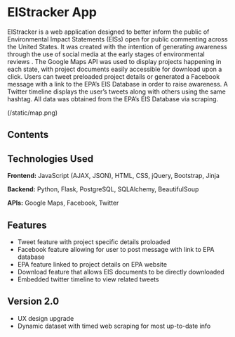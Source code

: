 EIStracker App
===
EIStracker is a web application designed to better inform the public of Environmental Impact Statements (EISs) open for public commenting across the United States. It was created with the intention of generating awareness through the use of social media at the early stages of environmental reviews . The Google Maps API was used to display projects happening in each state, with project documents easily accessible for download upon a click. Users can tweet preloaded project details or generated a Facebook message with a link to the EPA’s EIS Database in order to raise awareness. A Twitter timeline displays the user’s tweets along with others using the same hashtag. All data was obtained from the EPA’s EIS Database via scraping.

(/static/map.png) 

Contents
---

Technologies Used
---
**Frontend:** JavaScript (AJAX, JSON), HTML, CSS, jQuery, Bootstrap, Jinja 

**Backend:** Python, Flask, PostgreSQL, SQLAlchemy, BeautifulSoup

**APIs:** Google Maps, Facebook, Twitter

Features
---
* Tweet feature with project specific details proloaded
* Facebook feature allowing for user to post message with link to EPA database
* EPA feature linked to project details on EPA website
* Download feature that allows EIS documents to be directly downloaded
* Embedded twitter timeline to view related tweets

Version 2.0
---
* UX design upgrade
* Dynamic dataset with timed web scraping for most up-to-date info



